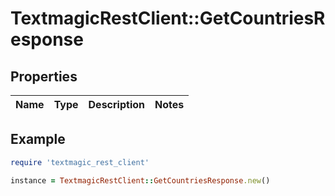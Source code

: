 # TextmagicRestClient::GetCountriesResponse

## Properties

| Name | Type | Description | Notes |
| ---- | ---- | ----------- | ----- |

## Example

```ruby
require 'textmagic_rest_client'

instance = TextmagicRestClient::GetCountriesResponse.new()
```

